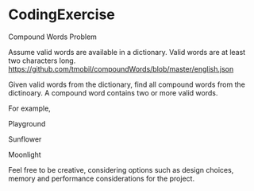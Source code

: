 # CodingExercise
Compound Words Problem


Assume valid words are available in a dictionary. Valid words are at least two characters long.
https://github.com/tmobil/compoundWords/blob/master/english.json

Given valid words from the dictionary, find all compound words from the dictinoary.
A compound word contains two or more valid words.

For example, 

Playground

Sunflower

Moonlight


Feel free to be creative, considering options such as design choices, memory and performance considerations for the project.      


